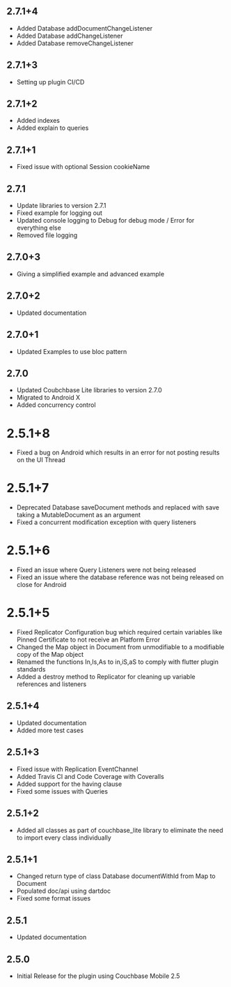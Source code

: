 ## 2.7.1+4

* Added Database addDocumentChangeListener 
* Added Database addChangeListener 
* Added Database removeChangeListener

## 2.7.1+3

* Setting up plugin CI/CD

## 2.7.1+2

* Added indexes
* Added explain to queries

## 2.7.1+1

* Fixed issue with optional Session cookieName

## 2.7.1

* Update libraries to version 2.7.1
* Fixed example for logging out
* Updated console logging to Debug for debug mode / Error for everything else
* Removed file logging

## 2.7.0+3

* Giving a simplified example and advanced example

## 2.7.0+2

* Updated documentation

## 2.7.0+1

* Updated Examples to use bloc pattern

## 2.7.0

* Updated Coubchbase Lite libraries to version 2.7.0
* Migrated to Android X
* Added concurrency control

# 2.5.1+8

* Fixed a bug on Android which results in an error for not posting results on the UI Thread

# 2.5.1+7

* Deprecated Database saveDocument methods and replaced with save taking a MutableDocument as an argument
* Fixed a concurrent modification exception with query listeners

# 2.5.1+6

* Fixed an issue where Query Listeners were not being released
* Fixed an issue where the database reference was not being released on close for Android

# 2.5.1+5

* Fixed Replicator Configuration bug which required certain variables like Pinned Certificate to not receive an Platform Error
* Changed the Map object in Document from unmodifiable to a modifiable copy of the Map object
* Renamed the functions In,Is,As to in,iS,aS to comply with flutter plugin standards
* Added a destroy method to Replicator for cleaning up variable references and listeners

## 2.5.1+4

* Updated documentation
* Added more test cases

## 2.5.1+3

* Fixed issue with Replication EventChannel
* Added Travis CI and Code Coverage with Coveralls
* Added support for the having clause
* Fixed some issues with Queries

## 2.5.1+2

* Added all classes as part of couchbase_lite library to eliminate the need to import every class individually

## 2.5.1+1

* Changed return type of class Database documentWithId from Map to Document
* Populated doc/api using dartdoc
* Fixed some format issues

## 2.5.1

* Updated documentation

## 2.5.0

* Initial Release for the plugin using Couchbase Mobile 2.5